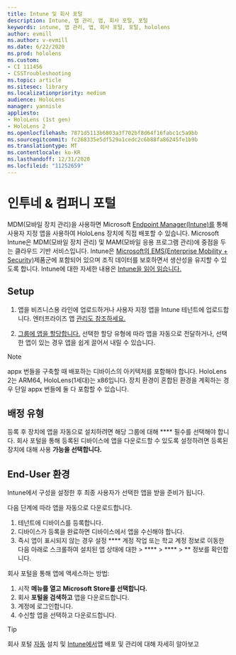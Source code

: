 ```yaml
---
title: Intune 및 회사 포털
description: Intune, 앱 관리, 앱, 회사 포털, 포털
keywords: intune, 앱 관리, 앱, 회사 포털, 포털, hololens
author: evmill
ms.author: v-evmill
ms.date: 6/22/2020
ms.prod: hololens
ms.custom:
- CI 111456
- CSSTroubleshooting
ms.topic: article
ms.sitesec: library
ms.localizationpriority: medium
audience: HoloLens
manager: yannisle
appliesto:
- HoloLens (1st gen)
- HoloLens 2
ms.openlocfilehash: 7871d5113b6803a3f702bf8d64f16fabc1c5a9bb
ms.sourcegitcommit: fc268335e5df529a1cedc2c6b88fa86245fe1b9b
ms.translationtype: MT
ms.contentlocale: ko-KR
ms.lasthandoff: 12/31/2020
ms.locfileid: "11252659"
---
```

# 인투네 & 컴퍼니 포털

MDM(모바일 장치 관리)을 사용하면 Microsoft [Endpoint Manager(Intune)를](https://docs.microsoft.com/intune/windows-holographic-for-business) 통해 사용자 지정 앱을 사용하여 HoloLens 장치에 직접 배포할 수 있습니다. Microsoft Intune은 MDM(모바일 장치 관리) 및 MAM(모바일 응용 프로그램 관리)에 중점을 두는 클라우드 기반 서비스입니다. Intune은 [Microsoft의 EMS(Enterprise Mobility + Security)](https://www.microsoft.com/microsoft-365/enterprise-mobility-security)제품군에 포함되어 있으며 조직 데이터를 보호하면서 생산성을 유지할 수 있도록 합니다. Intune에 대한 자세한 내용은 [Intune을 읽어 읽습니다.](https://docs.microsoft.com/mem/intune/fundamentals/what-is-intune)

## Setup

1. 앱을 비즈니스용 라인에 업로드하거나 사용자 지정 앱을 Intune 테넌트에 업로드합니다. 엔터프라이즈 앱 [관리도 참조하세요.](https://docs.microsoft.com/windows/client-management/mdm/enterprise-app-management)

2. [그룹에 앱을 할당합니다.](https://docs.microsoft.com/mem/intune/apps/apps-deploy) 선택한 할당 유형에 따라 앱을 자동으로 전달하거나, 선택한 앱이 있는 경우 앱을 쉽게 끌어서 내릴 수 있습니다.

> [!NOTE]
> appx 번들을 구축할 때 배포하는 디바이스의 아키텍처를 포함해야 합니다. HoloLens 2는 ARM64, HoloLens(1세대)는 x86입니다. 장치 환경이 혼합된 환경을 계획하는 경우 단일 appx 번들에 둘 다 포함할 수 있습니다.

## 배정 유형

등록 후 장치에 앱을 자동으로 설치하려면 해당 그룹에 대해 **** 필수를 선택해야 합니다.
회사 포털을 통해 등록된 디바이스에 앱을 다운로드할 수 있도록 설정하려면 등록된 장치에 대해 사용 **가능을 선택합니다.**

## End-User 환경

Intune에서 구성을 설정한 후 최종 사용자가 선택한 앱을 받을 준비가 됩니다.

다음 단계에 따라 앱을 자동으로 다운로드합니다.

1. 테넌트에 디바이스를 등록합니다.
2. 디바이스가 등록을 완료하면 디바이스에서 앱을 수신해야 합니다.
3. 즉시 앱이 표시되지 않는 경우 설정 **** 계정 작업 또는 학교 계정 정보로 이동한 다음 아래로 스크롤하여 설치된 앱 상태에 대한  >  ****  >  ****  >  ** 정보를 확인합니다.

회사 포털을 통해 앱에 액세스하는 방법:

1. 시작 **메뉴를 열고** **Microsoft Store를 선택합니다.**
2. 회사 **포털을 검색하고** 앱을 다운로드합니다.
3. 계정에 로그인합니다.
4. 수신할 앱을 선택하고 다운로드합니다.

> [!Tip]
> 회사 포털 [자동](https://docs.microsoft.com/mem/intune/apps/company-portal-app) 설치 및 [Intune에서](https://docs.microsoft.com/mem/intune/fundamentals/windows-holographic-for-business#deploy-and-manage-apps)앱 배포 및 관리에 대해 자세히 알아보고
